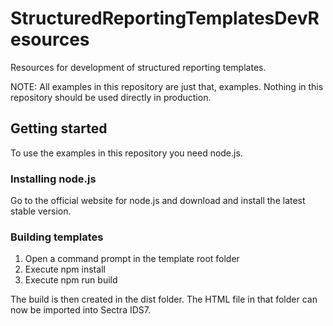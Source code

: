# StructuredReportingTemplatesDevResources
Resources for development of structured reporting templates.

NOTE: All examples in this repository are just that, examples. Nothing in this repository should be used directly in production.

## Getting started
To use the examples in this repository you need node.js.

### Installing node.js
Go to the official website for node.js and download and install the latest stable version.

### Building templates
1. Open a command prompt in the template root folder
2. Execute npm install
3. Execute npm run build

The build is then created in the dist folder. The HTML file in that folder can now be imported into Sectra IDS7.
